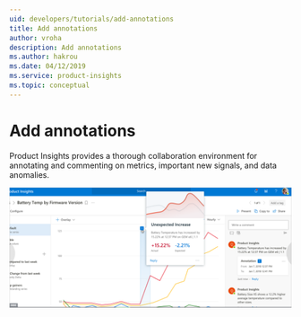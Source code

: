 ```yaml
---
uid: developers/tutorials/add-annotations
title: Add annotations
author: vroha
description: Add annotations
ms.author: hakrou
ms.date: 04/12/2019
ms.service: product-insights
ms.topic: conceptual
---
```


# Add annotations

Product Insights provides a thorough collaboration environment for annotating and commenting on metrics, important new signals, and data anomalies.

![How to annotate](annotations.png "How to annotate")

